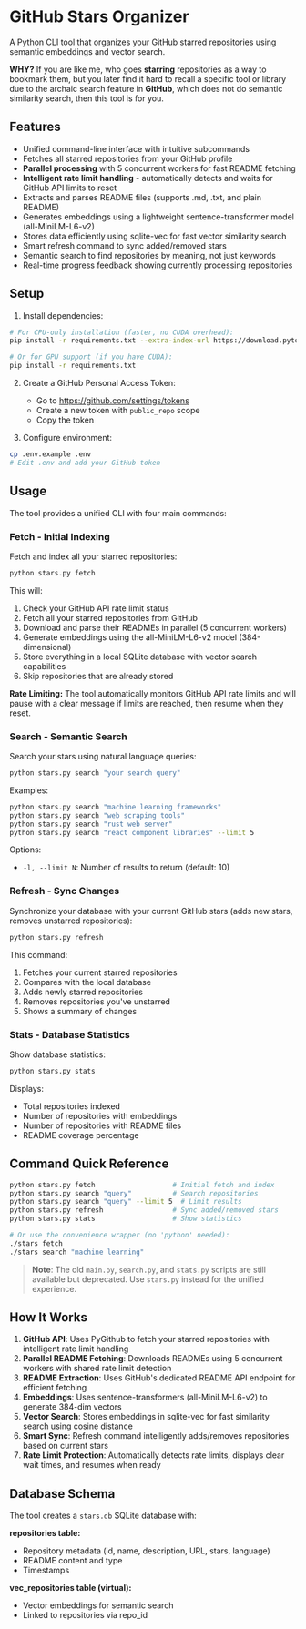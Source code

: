 # GitHub Stars Organizer

A Python CLI tool that organizes your GitHub starred repositories using semantic embeddings and vector search.

**WHY?** If you are like me, who goes **starring** repositories as a way to bookmark them, but you later find it hard to recall a specific tool or library due to the archaic search feature in **GitHub**, which does not do semantic similarity search, then this tool is for you.

## Features

- Unified command-line interface with intuitive subcommands
- Fetches all starred repositories from your GitHub profile
- **Parallel processing** with 5 concurrent workers for fast README fetching
- **Intelligent rate limit handling** - automatically detects and waits for GitHub API limits to reset
- Extracts and parses README files (supports .md, .txt, and plain README)
- Generates embeddings using a lightweight sentence-transformer model (all-MiniLM-L6-v2)
- Stores data efficiently using sqlite-vec for fast vector similarity search
- Smart refresh command to sync added/removed stars
- Semantic search to find repositories by meaning, not just keywords
- Real-time progress feedback showing currently processing repositories

## Setup

1. Install dependencies:
```bash
# For CPU-only installation (faster, no CUDA overhead):
pip install -r requirements.txt --extra-index-url https://download.pytorch.org/whl/cpu

# Or for GPU support (if you have CUDA):
pip install -r requirements.txt
```

2. Create a GitHub Personal Access Token:
   - Go to https://github.com/settings/tokens
   - Create a new token with `public_repo` scope
   - Copy the token

3. Configure environment:
```bash
cp .env.example .env
# Edit .env and add your GitHub token
```

## Usage

The tool provides a unified CLI with four main commands:

### Fetch - Initial Indexing

Fetch and index all your starred repositories:

```bash
python stars.py fetch
```

This will:
1. Check your GitHub API rate limit status
2. Fetch all your starred repositories from GitHub
3. Download and parse their READMEs in parallel (5 concurrent workers)
4. Generate embeddings using the all-MiniLM-L6-v2 model (384-dimensional)
5. Store everything in a local SQLite database with vector search capabilities
6. Skip repositories that are already stored

**Rate Limiting:** The tool automatically monitors GitHub API rate limits and will pause with a clear message if limits are reached, then resume when they reset.

### Search - Semantic Search

Search your stars using natural language queries:

```bash
python stars.py search "your search query"
```

Examples:
```bash
python stars.py search "machine learning frameworks"
python stars.py search "web scraping tools"
python stars.py search "rust web server"
python stars.py search "react component libraries" --limit 5
```

Options:
- `-l, --limit N`: Number of results to return (default: 10)

### Refresh - Sync Changes

Synchronize your database with your current GitHub stars (adds new stars, removes unstarred repositories):

```bash
python stars.py refresh
```

This command:
1. Fetches your current starred repositories
2. Compares with the local database
3. Adds newly starred repositories
4. Removes repositories you've unstarred
5. Shows a summary of changes

### Stats - Database Statistics

Show database statistics:

```bash
python stars.py stats
```

Displays:
- Total repositories indexed
- Number of repositories with embeddings
- Number of repositories with README files
- README coverage percentage

## Command Quick Reference

```bash
python stars.py fetch                   # Initial fetch and index
python stars.py search "query"          # Search repositories
python stars.py search "query" --limit 5  # Limit results
python stars.py refresh                 # Sync added/removed stars
python stars.py stats                   # Show statistics

# Or use the convenience wrapper (no 'python' needed):
./stars fetch
./stars search "machine learning"
```

> **Note**: The old `main.py`, `search.py`, and `stats.py` scripts are still available but deprecated. Use `stars.py` instead for the unified experience.

## How It Works

1. **GitHub API**: Uses PyGithub to fetch your starred repositories with intelligent rate limit handling
2. **Parallel README Fetching**: Downloads READMEs using 5 concurrent workers with shared rate limit detection
3. **README Extraction**: Uses GitHub's dedicated README API endpoint for efficient fetching
4. **Embeddings**: Uses sentence-transformers (all-MiniLM-L6-v2) to generate 384-dim vectors
5. **Vector Search**: Stores embeddings in sqlite-vec for fast similarity search using cosine distance
6. **Smart Sync**: Refresh command intelligently adds/removes repositories based on current stars
7. **Rate Limit Protection**: Automatically detects rate limits, displays clear wait times, and resumes when ready

## Database Schema

The tool creates a `stars.db` SQLite database with:

**repositories table:**
- Repository metadata (id, name, description, URL, stars, language)
- README content and type
- Timestamps

**vec_repositories table (virtual):**
- Vector embeddings for semantic search
- Linked to repositories via repo_id
